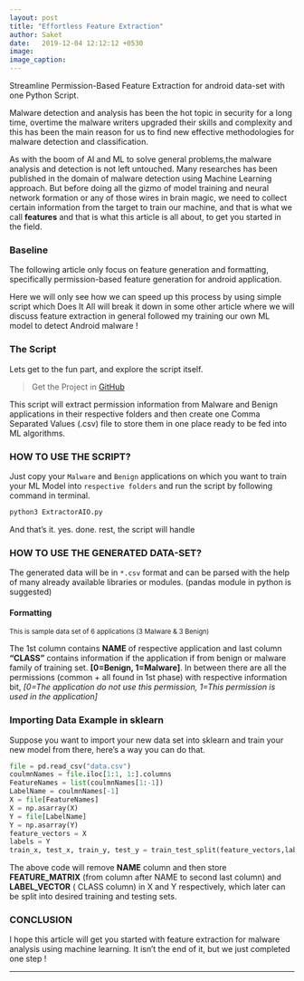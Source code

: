 ```yaml
---
layout: post
title: "Effortless Feature Extraction"
author: Saket
date:   2019-12-04 12:12:12 +0530
image:
image_caption:
---
```


<div class="message">
Streamline Permission-Based Feature Extraction for android data-set with one Python Script.
</div>

Malware detection and analysis has been the hot topic in security for a long time, overtime the malware writers upgraded their skills and complexity and this has been the main reason for us to find new effective methodologies for malware detection and classification.
<!--more-->
As with the boom of AI and ML to solve general problems,the malware analysis and detection is not left untouched. Many researches has been published in the domain of malware detection using Machine Learning approach. But before doing all the gizmo of model training and neural network formation or any of those wires in brain magic, we need to collect certain information from the target to train our machine, and that is what we call **features** and that is what this article is all about, to get you started in the field.

### Baseline

The following article only focus on feature generation and formatting, specifically permission-based feature generation for android application.

Here we will only see how we can speed up this process by using simple script which Does It All will break it down in some other article where we will discuss feature extraction in general followed my training our own ML model to detect Android malware !

### The Script

Lets get to the fun part, and explore the script itself.

> Get the Project in [GitHub](https://github.com/Saket-Upadhyay/Android-Permission-Extraction-and-Dataset-Creation-with-Python)

This script will extract permission information from Malware and Benign applications in their respective folders and then create one Comma Separated Values (.csv) file to store them in one place ready to be fed into ML algorithms.

### HOW TO USE THE SCRIPT?

Just copy your `Malware` and `Benign` applications on which you want to train your ML Model into `respective folders` and run the script by following command in terminal.

```bash
python3 ExtractorAIO.py
```
And that’s it. yes. done. rest, the script will handle

### HOW TO USE THE GENERATED DATA-SET?

The generated data will be in `*.csv` format and can be parsed with the help of many already available libraries or modules. (pandas module in python is suggested)

#### Formatting

<script src="https://gist.github.com/Saket-Upadhyay/e713aa3fe50fd68895c0b50ebf83508b.js"></script>


<sup>This is sample data set of 6 applications (3 Malware & 3 Benign)</sup>

The 1st column contains **NAME** of respective application and last column **“CLASS”** contains information if the application if from benign or malware family of training set. **[0=Benign, 1=Malware]**. In between there are all the permissions (common + all found in 1st phase) with respective information bit, *[0=The application do not use this permission, 1=This permission is used in the application]*

### Importing Data Example in sklearn

Suppose you want to import your new data set into sklearn and train your new model from there, here’s a way you can do that.

```python
file = pd.read_csv("data.csv")
coulmnNames = file.iloc[1:1, 1:].columns
FeatureNames = list(coulmnNames[1:-1])
LabelName = coulmnNames[-1]
X = file[FeatureNames]
X = np.asarray(X)
Y = file[LabelName]
Y = np.asarray(Y)
feature_vectors = X
labels = Y
train_x, test_x, train_y, test_y = train_test_split(feature_vectors,labels,test_size=0.2)
```
The above code will remove **NAME** column and then store **FEATURE_MATRIX** (from column after  NAME  to second last column) and **LABEL_VECTOR** ( CLASS column) in X and Y respectively, which later can be split into desired training and testing sets.

### CONCLUSION

I hope this article will get you started with feature extraction for malware analysis using machine learning. It isn’t the end of it, but we just completed one step !

---